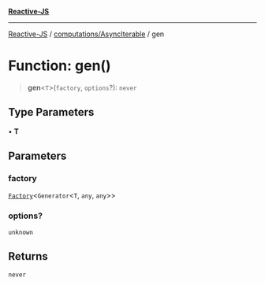 [**Reactive-JS**](../../../README.md)

***

[Reactive-JS](../../../README.md) / [computations/AsyncIterable](../README.md) / gen

# Function: gen()

> **gen**\<`T`\>(`factory`, `options`?): `never`

## Type Parameters

• **T**

## Parameters

### factory

[`Factory`](../../../functions/type-aliases/Factory.md)\<`Generator`\<`T`, `any`, `any`\>\>

### options?

`unknown`

## Returns

`never`
